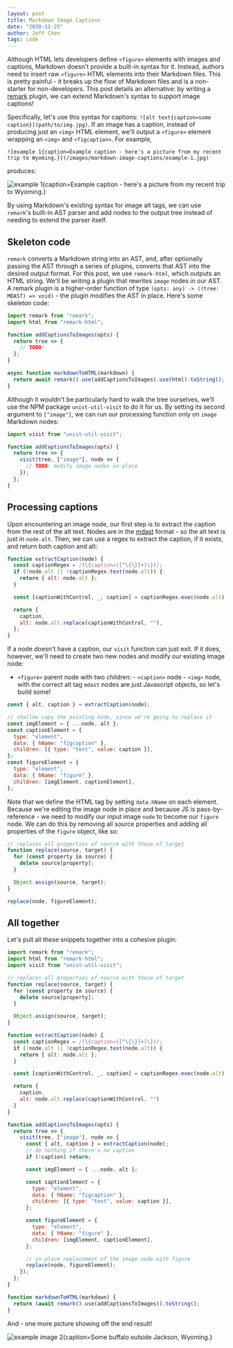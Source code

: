 ```yaml
---
layout: post
title: Markdown Image Captions
date: "2020-11-25"
author: Jeff Chen
tags: code
---
```


Although HTML lets developers define `<figure>` elements with images and captions, Markdown doesn't provide a built-in syntax for it. Instead, authors need to insert raw `<figure>` HTML elements into their Markdown files. This is pretty painful - it breaks up the flow of Markdown files and is a non-starter for non-developers. This post details an alternative: by writing a [remark](https://github.com/remarkjs/remark) plugin, we can extend Markdown's syntax to support image captions!

<!-- excerpt -->

Specifically, let's use this syntax for captions: `![alt text{caption=some caption}](path/to/img.jpg)`. If an image has a caption, instead of producing just an `<img>` HTML element, we'll output a `<figure>` element wrapping an `<img>` and `<figcaption>`. For example,

`![example 1{caption=Example caption - here's a picture from my recent trip to Wyoming.}](/images/markdown-image-captions/example-1.jpg)`

produces:

![example 1{caption=Example caption - here's a picture from my recent trip to Wyoming.}](/images/markdown-image-captions/example-1.jpg)

By using Markdown's existing syntax for image alt tags, we can use `remark`'s built-in AST parser and add nodes to the output tree instead of needing to extend the parser itself.

## Skeleton code

`remark` converts a Markdown string into an AST, and, after optionally passing the AST through a series of plugins, converts that AST into the desired output format. For this post, we use `remark-html`, which outputs an HTML string. We'll be writing a plugin that rewrites `image` nodes in our AST. A remark plugin is a higher-order function of type `(opts: any) -> ((tree: MDAST) => void)` - the plugin modifies the AST in place. Here's some skeleton code:

```javascript
import remark from "remark";
import html from "remark-html";

function addCaptionsToImages(opts) {
  return tree => {
    // TODO!
  };
}

async function markdownToHTML(markdown) {
  return await remark().use(addCaptionsToImages).use(html).toString();
}
```

Although it wouldn't be particularly hard to walk the tree ourselves, we'll use the NPM package `unist-util-visit` to do it for us. By setting its second argument to `["image"]`, we can run our processing function only on `image` Markdown nodes:

```javascript
import visit from "unist-util-visit";

function addCaptionsToImages(opts) {
  return tree => {
    visit(tree, ["image"], node => {
      // TODO: modify image nodes in place
    });
  };
}
```

## Processing captions

Upon encountering an image node, our first step is to extract the caption from the rest of the alt text. Nodes are in the [mdast](https://github.com/syntax-tree/mdast) format - so the alt text is just in `node.alt`. Then, we can use a regex to extract the caption, if it exists, and return both caption and alt:

```javascript
function extractCaption(node) {
  const captionRegex = /(\{caption=([^\{\}]+)\})/;
  if (!node.alt || !captionRegex.text(node.alt)) {
    return { alt: node.alt };
  }

  const [captionWithControl, _, caption] = captionRegex.exec(node.alt);

  return {
    caption,
    alt: node.alt.replace(captionWithControl, ""),
  };
}
```

If a node doesn't have a caption, our `visit` function can just exit. If it does, however, we'll need to create two new nodes and modify our existing image node:

- `<figure>` parent node with two children: - `<caption>` node - `<img>` node, with the correct alt tag
  `mdast` nodes are just Javascript objects, so let's build some!

```javascript
const { alt, caption } = extractCaption(node);

// shallow copy the existing node, since we're going to replace it
const imgElement = { ...node, alt };
const captionElement = {
  type: "element",
  data: { hName: "figcaption" },
  children: [{ type: "text", value: caption }],
};
const figureElement = {
  type: "element",
  data: { hName: "figure" },
  children: [imgElement, captionElement],
};
```

Note that we define the HTML tag by setting `data.hName` on each element.
Because we're editing the image node in place and because JS is pass-by-reference - we need to modify our input image `node` to become our `figure` node. We can do this by removing all source properties and adding all properties of the `figure` object, like so:

```javascript
// replaces all properties of source with those of target
function replace(source, target) {
  for (const property in source) {
    delete source[property];
  }

  Object.assign(source, target);
}

replace(node, figureElement);
```

## All together

Let's pull all these snippets together into a cohesive plugin:

```javascript
import remark from "remark";
import html from "remark-html";
import visit from "unist-util-visit";

// replaces all properties of source with those of target
function replace(source, target) {
  for (const property in source) {
    delete source[property];
  }

  Object.assign(source, target);
}

function extractCaption(node) {
  const captionRegex = /(\{caption=([^\{\}]+)\})/;
  if (!node.alt || !captionRegex.text(node.alt)) {
    return { alt: node.alt };
  }

  const [captionWithControl, _, caption] = captionRegex.exec(node.alt);

  return {
    caption,
    alt: node.alt.replace(captionWithControl, "")
  }
}

function addCaptionsToImages(opts) {
  return tree => {
    visit(tree, ["image"], node => {
      const { alt, caption } = extractCaption(node);
      // do nothing if there's no caption
      if (!caption) return;

      const imgElement = { ...node, alt };

      const captionElement = {
        type: "element",
        data: { hName: "figcaption" },
        children: [{ type: "text", value: caption }],
      };

      const figureElement = {
        type: "element",
        data: { hName: "figure" },
        children: [imgElement, captionElement],
      };

      // in-place replacement of the image node with figure
      replace(node, figureElement);
    });
  };
}

function markdownToHTML(markdown) {
  return (await remark().use(addCaptionsToImages)).toString();
}
```

And - one more picture showing off the end result!

![example image 2{caption=Some buffalo outside Jackson, Wyoming.}](/images/markdown-image-captions/example-2.jpg)
